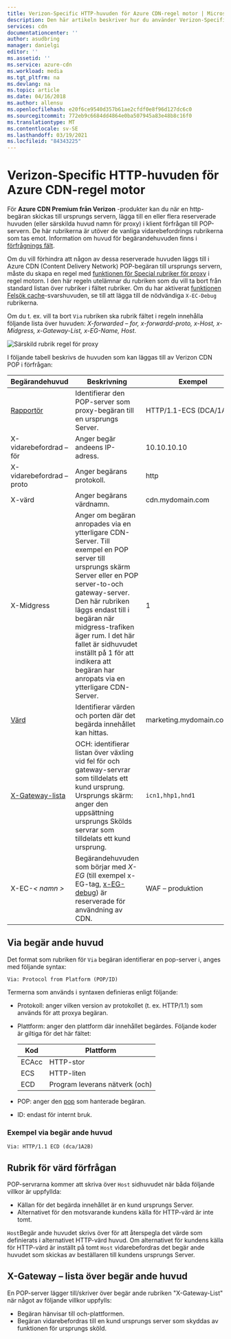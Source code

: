 ```yaml
---
title: Verizon-Specific HTTP-huvuden för Azure CDN-regel motor | Microsoft Docs
description: Den här artikeln beskriver hur du använder Verizon-Specific HTTP-huvuden med Azure CDN Rules Engine.
services: cdn
documentationcenter: ''
author: asudbring
manager: danielgi
editor: ''
ms.assetid: ''
ms.service: azure-cdn
ms.workload: media
ms.tgt_pltfrm: na
ms.devlang: na
ms.topic: article
ms.date: 04/16/2018
ms.author: allensu
ms.openlocfilehash: e20f6ce9540d357b61ae2cfdf0e8f96d127dc6c0
ms.sourcegitcommit: 772eb9c6684dd4864e0ba507945a83e48b8c16f0
ms.translationtype: MT
ms.contentlocale: sv-SE
ms.lasthandoff: 03/19/2021
ms.locfileid: "84343225"
---
```

# <a name="verizon-specific-http-headers-for-azure-cdn-rules-engine"></a>Verizon-Specific HTTP-huvuden för Azure CDN-regel motor

För **Azure CDN Premium från Verizon** -produkter kan du när en http-begäran skickas till ursprungs servern, lägga till en eller flera reserverade huvuden (eller särskilda huvud namn för proxy) i klient förfrågan till POP-servern. De här rubrikerna är utöver de vanliga vidarebefordrings rubrikerna som tas emot. Information om huvud för begärandehuvuden finns i [förfrågnings fält](https://en.wikipedia.org/wiki/List_of_HTTP_header_fields#Request_fields).

Om du vill förhindra att någon av dessa reserverade huvuden läggs till i Azure CDN (Content Delivery Network) POP-begäran till ursprungs servern, måste du skapa en regel med [funktionen för Special rubriker för proxy](https://docs.vdms.com/cdn/Content/HRE/F/Proxy-Special-Headers.htm) i regel motorn. I den här regeln utelämnar du rubriken som du vill ta bort från standard listan över rubriker i fältet rubriker. Om du har aktiverat [funktionen Felsök cache](https://docs.vdms.com/cdn/Content/HRE/F/Debug-Cache-Response-Headers.htm)-svarshuvuden, se till att lägga till de nödvändiga `X-EC-Debug` rubrikerna. 

Om du t. ex. vill ta bort `Via` rubriken ska rubrik fältet i regeln innehålla följande lista över huvuden: *X-forwarded – for, x-forwardd-proto, x-Host, x-Midgress, x-Gateway-List, x-EG-Name, Host*. 

![Särskild rubrik regel för proxy](./media/cdn-http-headers/cdn-proxy-special-header-rule.png)

I följande tabell beskrivs de huvuden som kan läggas till av Verizon CDN POP i förfrågan:

Begärandehuvud | Beskrivning | Exempel
---------------|-------------|--------
[Rapportör](#via-request-header) | Identifierar den POP-server som proxy-begäran till en ursprungs Server. | HTTP/1.1-ECS (DCA/1A2B)
X-vidarebefordrad – för | Anger begär andeens IP-adress.| 10.10.10.10
X-vidarebefordrad – proto | Anger begärans protokoll. | http
X-värd | Anger begärans värdnamn. | cdn.mydomain.com
X-Midgress | Anger om begäran anropades via en ytterligare CDN-Server. Till exempel en POP server till ursprungs skärm Server eller en POP server-to-och gateway-server. <br />Den här rubriken läggs endast till i begäran när midgress-trafiken äger rum. I det här fallet är sidhuvudet inställt på 1 för att indikera att begäran har anropats via en ytterligare CDN-Server.| 1
[Värd](#host-request-header) | Identifierar värden och porten där det begärda innehållet kan hittas. | marketing.mydomain.com:80
[X-Gateway-lista](#x-gateway-list-request-header) | OCH: identifierar listan över växling vid fel för och gateway-servrar som tilldelats ett kund ursprung. <br />Ursprungs skärm: anger den uppsättning ursprungs Skölds servrar som tilldelats ett kund ursprung. | `icn1,hhp1,hnd1`
X-EC-_&lt; namn &gt;_ | Begärandehuvuden som börjar med *X-EG* (till exempel x-EG-tag, [x-EG-debug](cdn-http-debug-headers.md)) är reserverade för användning av CDN.| WAF – produktion

## <a name="via-request-header"></a>Via begär ande huvud
Det format som rubriken för `Via` begäran identifierar en pop-server i, anges med följande syntax:

`Via: Protocol from Platform (POP/ID)` 

Termerna som används i syntaxen definieras enligt följande:
- Protokoll: anger vilken version av protokollet (t. ex. HTTP/1.1) som används för att proxya begäran. 

- Plattform: anger den plattform där innehållet begärdes. Följande koder är giltiga för det här fältet: 

    Kod | Plattform
    -----|---------
    ECAcc | HTTP-stor
    ECS   | HTTP-liten
    ECD   | Program leverans nätverk (och)

- POP: anger den [pop](cdn-pop-abbreviations.md) som hanterade begäran. 

- ID: endast för internt bruk.

### <a name="example-via-request-header"></a>Exempel via begär ande huvud

`Via: HTTP/1.1 ECD (dca/1A2B)`

## <a name="host-request-header"></a>Rubrik för värd förfrågan
POP-servrarna kommer att skriva över `Host` sidhuvudet när båda följande villkor är uppfyllda:
- Källan för det begärda innehållet är en kund ursprungs Server.
- Alternativet för den motsvarande kundens källa för HTTP-värd är inte tomt.

`Host`Begär ande huvudet skrivs över för att återspegla det värde som definierats i alternativet HTTP-värd huvud.
Om alternativet för kundens källa för HTTP-värd är inställt på tomt `Host` vidarebefordras det begär ande huvudet som skickas av beställaren till kundens ursprungs Server.

## <a name="x-gateway-list-request-header"></a>X-Gateway – lista över begär ande huvud
En POP-server lägger till/skriver över begär ande rubriken "X-Gateway-List" när något av följande villkor uppfylls:
- Begäran hänvisar till och-plattformen.
- Begäran vidarebefordras till en kund ursprungs server som skyddas av funktionen för ursprungs sköld.

